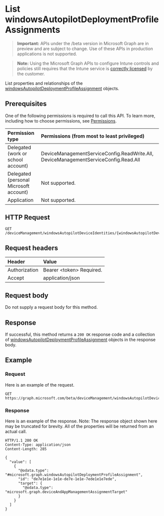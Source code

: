 ﻿# List windowsAutopilotDeploymentProfileAssignments

> **Important:** APIs under the /beta version in Microsoft Graph are in preview and are subject to change. Use of these APIs in production applications is not supported.

> **Note:** Using the Microsoft Graph APIs to configure Intune controls and policies still requires that the Intune service is [correctly licensed](https://go.microsoft.com/fwlink/?linkid=839381) by the customer.

List properties and relationships of the [windowsAutopilotDeploymentProfileAssignment](../resources/intune_enrollment_windowsautopilotdeploymentprofileassignment.md) objects.
## Prerequisites
One of the following permissions is required to call this API. To learn more, including how to choose permissions, see [Permissions](../concepts/permissions_reference.md).

|Permission type|Permissions (from most to least privileged)|
|:---|:---|
|Delegated (work or school account)|DeviceManagementServiceConfig.ReadWrite.All, DeviceManagementServiceConfig.Read.All|
|Delegated (personal Microsoft account)|Not supported.|
|Application|Not supported.|

## HTTP Request
<!-- {
  "blockType": "ignored"
}
-->
``` http
GET /deviceManagement/windowsAutopilotDeviceIdentities/{windowsAutopilotDeviceIdentityId}/deploymentProfile/assignments
```

## Request headers
|Header|Value|
|:---|:---|
|Authorization|Bearer &lt;token&gt; Required.|
|Accept|application/json|

## Request body
Do not supply a request body for this method.

## Response
If successful, this method returns a `200 OK` response code and a collection of [windowsAutopilotDeploymentProfileAssignment](../resources/intune_enrollment_windowsautopilotdeploymentprofileassignment.md) objects in the response body.

## Example
### Request
Here is an example of the request.
``` http
GET https://graph.microsoft.com/beta/deviceManagement/windowsAutopilotDeviceIdentities/{windowsAutopilotDeviceIdentityId}/deploymentProfile/assignments
```

### Response
Here is an example of the response. Note: The response object shown here may be truncated for brevity. All of the properties will be returned from an actual call.
``` http
HTTP/1.1 200 OK
Content-Type: application/json
Content-Length: 285

{
  "value": [
    {
      "@odata.type": "#microsoft.graph.windowsAutopilotDeploymentProfileAssignment",
      "id": "de7e1e1e-1e1e-de7e-1e1e-7ede1e1e7ede",
      "target": {
        "@odata.type": "microsoft.graph.deviceAndAppManagementAssignmentTarget"
      }
    }
  ]
}
```



